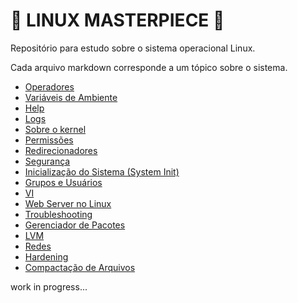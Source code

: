 # 🐧 LINUX MASTERPIECE 🐧

Repositório para estudo sobre o sistema operacional Linux.

Cada arquivo markdown corresponde a um tópico sobre o sistema.

- [Operadores](./operators.md)
- [Variáveis de Ambiente](./env_var.md)
- [Help](./help.md)
- [Logs](./logs.md)
- [Sobre o kernel](./kernel.md)
- [Permissões](./permissions.md)
- [Redirecionadores](./redirects.md)
- [Segurança](./security.md)
- [Inicialização do Sistema (System Init)](./system_init.md)
- [Grupos e Usuários](./users&groups.md)
- [VI](./vi.md)
- [Web Server no Linux](./web_server.md)
- [Troubleshooting](./throubleshooting.md)
- [Gerenciador de Pacotes](./pkg_manager.md)
- [LVM](./lvm.md)
- [Redes](./network/README.md)
- [Hardening](./hardening.md)
- [Compactação de Arquivos](./compact_files.md)

work in progress...

